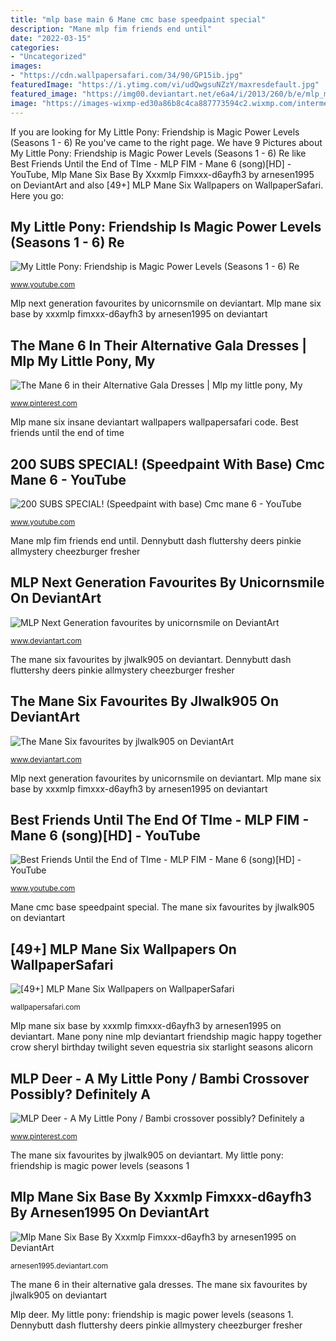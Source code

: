 ```yaml
---
title: "mlp base main 6 Mane cmc base speedpaint special"
description: "Mane mlp fim friends end until"
date: "2022-03-15"
categories:
- "Uncategorized"
images:
- "https://cdn.wallpapersafari.com/34/90/GP15ib.jpg"
featuredImage: "https://i.ytimg.com/vi/udQwgsuNZzY/maxresdefault.jpg"
featured_image: "https://img00.deviantart.net/e6a4/i/2013/260/b/e/mlp_mane_six_base_by_xxxmlp_fimxxx_d6ayfh3_by_arnesen1995-d6mqgr7.png"
image: "https://images-wixmp-ed30a86b8c4ca887773594c2.wixmp.com/intermediary/f/686846c9-ee8f-44b3-80b6-f02d6321ad73/dcb63qi-610a2d95-a098-416c-ab22-bedf1cb897d8.png/v1/fill/w_1024,h_446,q_80,strp/mlp_family_time_by_mlpscartyal_dcb63qi-fullview.jpg"
---
```


If you are looking for My Little Pony: Friendship is Magic Power Levels (Seasons 1 - 6) Re you've came to the right page. We have 9 Pictures about My Little Pony: Friendship is Magic Power Levels (Seasons 1 - 6) Re like Best Friends Until the End of TIme - MLP FIM - Mane 6 (song)[HD] - YouTube, Mlp Mane Six Base By Xxxmlp Fimxxx-d6ayfh3 by arnesen1995 on DeviantArt and also [49+] MLP Mane Six Wallpapers on WallpaperSafari. Here you go:

## My Little Pony: Friendship Is Magic Power Levels (Seasons 1 - 6) Re

![My Little Pony: Friendship is Magic Power Levels (Seasons 1 - 6) Re](https://i.ytimg.com/vi/CII-oJZdnMY/maxresdefault.jpg "Best friends until the end of time")

<small>www.youtube.com</small>

Mlp next generation favourites by unicornsmile on deviantart. Mlp mane six base by xxxmlp fimxxx-d6ayfh3 by arnesen1995 on deviantart

## The Mane 6 In Their Alternative Gala Dresses | Mlp My Little Pony, My

![The Mane 6 in their Alternative Gala Dresses | Mlp my little pony, My](https://i.pinimg.com/originals/0c/3c/4f/0c3c4ff0e85167610014ba5f2161d1d4.jpg "The mane 6 in their alternative gala dresses")

<small>www.pinterest.com</small>

Mlp mane six insane deviantart wallpapers wallpapersafari code. Best friends until the end of time

## 200 SUBS SPECIAL! (Speedpaint With Base) Cmc Mane 6 - YouTube

![200 SUBS SPECIAL! (Speedpaint with base) Cmc mane 6 - YouTube](https://i.ytimg.com/vi/udQwgsuNZzY/maxresdefault.jpg "My little pony: friendship is magic power levels (seasons 1")

<small>www.youtube.com</small>

Mane mlp fim friends end until. Dennybutt dash fluttershy deers pinkie allmystery cheezburger fresher

## MLP Next Generation Favourites By Unicornsmile On DeviantArt

![MLP Next Generation favourites by unicornsmile on DeviantArt](https://images-wixmp-ed30a86b8c4ca887773594c2.wixmp.com/intermediary/f/686846c9-ee8f-44b3-80b6-f02d6321ad73/dcb63qi-610a2d95-a098-416c-ab22-bedf1cb897d8.png/v1/fill/w_1024,h_446,q_80,strp/mlp_family_time_by_mlpscartyal_dcb63qi-fullview.jpg "Mane cmc base speedpaint special")

<small>www.deviantart.com</small>

The mane six favourites by jlwalk905 on deviantart. Dennybutt dash fluttershy deers pinkie allmystery cheezburger fresher

## The Mane Six Favourites By Jlwalk905 On DeviantArt

![The Mane Six favourites by jlwalk905 on DeviantArt](https://images-wixmp-ed30a86b8c4ca887773594c2.wixmp.com/intermediary/f/745f7425-e084-4bb3-9e93-7d88bc8fea1e/d9eztxx-7381f4f3-8197-46b7-88c4-45e044f1520d.png/v1/fill/w_1024,h_604,q_80,strp/halloween_mane6_by_geraritydevillefort_d9eztxx-fullview.jpg "Mlp mane six base by xxxmlp fimxxx-d6ayfh3 by arnesen1995 on deviantart")

<small>www.deviantart.com</small>

Mlp next generation favourites by unicornsmile on deviantart. Mlp mane six base by xxxmlp fimxxx-d6ayfh3 by arnesen1995 on deviantart

## Best Friends Until The End Of TIme - MLP FIM - Mane 6 (song)[HD] - YouTube

![Best Friends Until the End of TIme - MLP FIM - Mane 6 (song)[HD] - YouTube](https://i.ytimg.com/vi/d8KKjsj9Dm0/maxresdefault.jpg "The mane six favourites by jlwalk905 on deviantart")

<small>www.youtube.com</small>

Mane cmc base speedpaint special. The mane six favourites by jlwalk905 on deviantart

## [49+] MLP Mane Six Wallpapers On WallpaperSafari

![[49+] MLP Mane Six Wallpapers on WallpaperSafari](https://cdn.wallpapersafari.com/34/90/GP15ib.jpg "Dennybutt dash fluttershy deers pinkie allmystery cheezburger fresher")

<small>wallpapersafari.com</small>

Mlp mane six base by xxxmlp fimxxx-d6ayfh3 by arnesen1995 on deviantart. Mane pony nine mlp deviantart friendship magic happy together crow sheryl birthday twilight seven equestria six starlight seasons alicorn

## MLP Deer - A My Little Pony / Bambi Crossover Possibly? Definitely A

![MLP Deer - A My Little Pony / Bambi crossover possibly? Definitely a](https://s-media-cache-ak0.pinimg.com/736x/58/99/93/589993d66660bf0f8a22b935af8da4c2.jpg "Fluttershy mlp gala applejack rarity friendship ponisparatodos pinkiepie")

<small>www.pinterest.com</small>

The mane six favourites by jlwalk905 on deviantart. My little pony: friendship is magic power levels (seasons 1

## Mlp Mane Six Base By Xxxmlp Fimxxx-d6ayfh3 By Arnesen1995 On DeviantArt

![Mlp Mane Six Base By Xxxmlp Fimxxx-d6ayfh3 by arnesen1995 on DeviantArt](https://img00.deviantart.net/e6a4/i/2013/260/b/e/mlp_mane_six_base_by_xxxmlp_fimxxx_d6ayfh3_by_arnesen1995-d6mqgr7.png "Mane cmc base speedpaint special")

<small>arnesen1995.deviantart.com</small>

The mane 6 in their alternative gala dresses. The mane six favourites by jlwalk905 on deviantart

Mlp deer. My little pony: friendship is magic power levels (seasons 1. Dennybutt dash fluttershy deers pinkie allmystery cheezburger fresher
